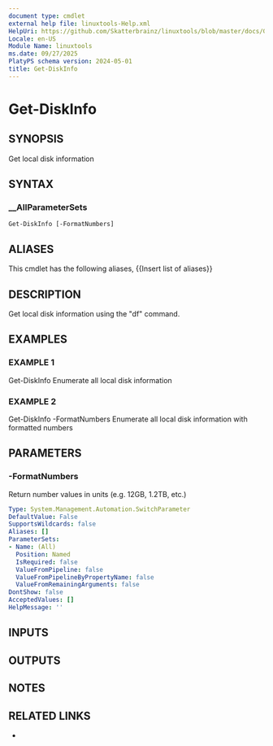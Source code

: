```yaml
---
document type: cmdlet
external help file: linuxtools-Help.xml
HelpUri: https://github.com/Skatterbrainz/linuxtools/blob/master/docs/Get-DiskInfo.md
Locale: en-US
Module Name: linuxtools
ms.date: 09/27/2025
PlatyPS schema version: 2024-05-01
title: Get-DiskInfo
---
```


# Get-DiskInfo

## SYNOPSIS

Get local disk information

## SYNTAX

### __AllParameterSets

```
Get-DiskInfo [-FormatNumbers]
```

## ALIASES

This cmdlet has the following aliases,
  {{Insert list of aliases}}

## DESCRIPTION

Get local disk information using the "df" command.

## EXAMPLES

### EXAMPLE 1

Get-DiskInfo
Enumerate all local disk information

### EXAMPLE 2

Get-DiskInfo -FormatNumbers
Enumerate all local disk information with formatted numbers

## PARAMETERS

### -FormatNumbers

Return number values in units (e.g.
12GB, 1.2TB, etc.)

```yaml
Type: System.Management.Automation.SwitchParameter
DefaultValue: False
SupportsWildcards: false
Aliases: []
ParameterSets:
- Name: (All)
  Position: Named
  IsRequired: false
  ValueFromPipeline: false
  ValueFromPipelineByPropertyName: false
  ValueFromRemainingArguments: false
DontShow: false
AcceptedValues: []
HelpMessage: ''
```

## INPUTS

## OUTPUTS

## NOTES

## RELATED LINKS

- [](https://github.com/Skatterbrainz/linuxtools/blob/master/docs/Get-DiskInfo.md)
